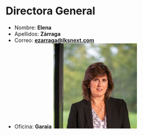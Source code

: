 # Directora General

- Nombre: **Elena**
- Apellidos: **Zárraga**
- Correo: **<ezarraga@lksnext.com>**
- Oficina: **Garaia**
![Imagen](/src/data/organigrama/lksOrganigrama/content/fotos/elena-directora-general.PNG)
